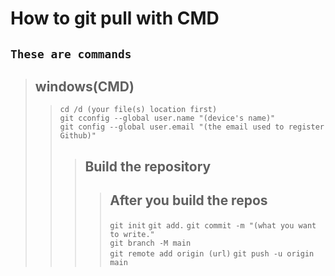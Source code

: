 # How to git pull with CMD
## ```These are commands``` 

> ## windows(CMD)
>> ```cd /d (your file(s) location first)```    
>> ```git cconfig --global user.name "(device's name)"```  
>> ```git config --global user.email "(the email used to register Github)"```    
>>> ## Build the repository
>>>> ## After you build the repos
>>>> ```git init```
>>>> ```git add.```
>>>> ```git commit -m "(what you want to write."```  
>>>> ```git branch -M main```  
>>>> ```git remote add origin (url)```
>>>> ```git push -u origin main```
